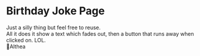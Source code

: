 # Birthday Joke Page
Just a silly thing but feel free to reuse.<br>
All it does it show a text which fades out, then a button that runs away when clicked on. LOL. <br>
🤍Althea
